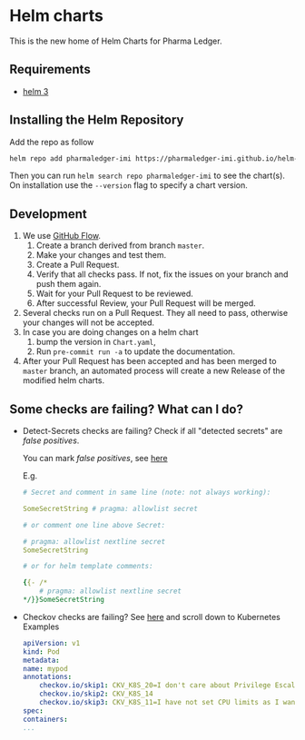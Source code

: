 # Helm charts

This is the new home of Helm Charts for Pharma Ledger.

## Requirements

- [helm 3](https://helm.sh/docs/intro/install/)

## Installing the Helm Repository

Add the repo as follow

```bash
helm repo add pharmaledger-imi https://pharmaledger-imi.github.io/helm-charts
```

Then you can run `helm search repo pharmaledger-imi` to see the chart(s). On installation use the `--version` flag to specify a chart version.

## Development

1. We use [GitHub Flow](https://docs.github.com/en/get-started/quickstart/github-flow).
    1. Create a branch derived from branch `master`.
    2. Make your changes and test them.
    3. Create a Pull Request.
    4. Verify that all checks pass. If not, fix the issues on your branch and push them again.
    5. Wait for your Pull Request to be reviewed.
    6. After successful Review, your Pull Request will be merged.
2. Several checks run on a Pull Request. They all need to pass, otherwise your changes will not be accepted.
3. In case you are doing changes on a helm chart
    1. bump the version in `Chart.yaml`,
    2. Run `pre-commit run -a` to update the documentation.
4. After your Pull Request has been accepted and has been merged to `master` branch, an automated process will create a new Release of the modified helm charts.

## Some checks are failing? What can I do?

- Detect-Secrets checks are failing? Check if all "detected secrets" are *false positives*.

    You can mark *false positives*, see [here](https://github.com/Yelp/detect-secrets#inline-allowlisting)

    E.g.

    ```yaml
    # Secret and comment in same line (note: not always working):

    SomeSecretString # pragma: allowlist secret

    # or comment one line above Secret:

    # pragma: allowlist nextline secret
    SomeSecretString

    # or for helm template comments:

    {{- /*
        # pragma: allowlist nextline secret
    */}}SomeSecretString

    ```

- Checkov checks are failing? See [here](https://www.checkov.io/2.Basics/Suppressing%20and%20Skipping%20Policies.html) and scroll down to Kubernetes Examples

    ```yaml
    apiVersion: v1
    kind: Pod
    metadata:
    name: mypod
    annotations:
        checkov.io/skip1: CKV_K8S_20=I don't care about Privilege Escalation :-O
        checkov.io/skip2: CKV_K8S_14
        checkov.io/skip3: CKV_K8S_11=I have not set CPU limits as I want BestEffort QoS
    spec:
    containers:
    ...
    
    ```

